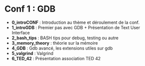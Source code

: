 # Conf 1 : GDB

* **0_introCONF** : Introduction au thème et déroulement de la conf.
* **1_introGDB** : Premier pas avec GDB + Présentation de Text User Interface
* **2_bash_tips** : BASH tips pour debug, testing ou autre
* **3_memory_theory** : théorie sur la mémoire
* **4_GDB** : Gdb avancé, les extensions utiles sur gdb
* **5_valgrind** : Valgrind
* **6_TED_42** : Présentation association TED 42
